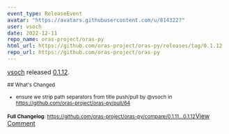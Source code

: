 ```yaml
---
event_type: ReleaseEvent
avatar: "https://avatars.githubusercontent.com/u/814322?"
user: vsoch
date: 2022-12-11
repo_name: oras-project/oras-py
html_url: https://github.com/oras-project/oras-py/releases/tag/0.1.12
repo_url: https://github.com/oras-project/oras-py
---
```


<a href='https://github.com/vsoch' target='_blank'>vsoch</a> released <a href='https://github.com/oras-project/oras-py/releases/tag/0.1.12' target='_blank'>0.1.12</a>.

<small>## What's Changed
* ensure we strip path separators from title push/pull by @vsoch in https://github.com/oras-project/oras-py/pull/64

**Full Changelog**: https://github.com/oras-project/oras-py/compare/0.1.11...0.1.12</small><a href='https://github.com/oras-project/oras-py/releases/tag/0.1.12' target='_blank'>View Comment</a>